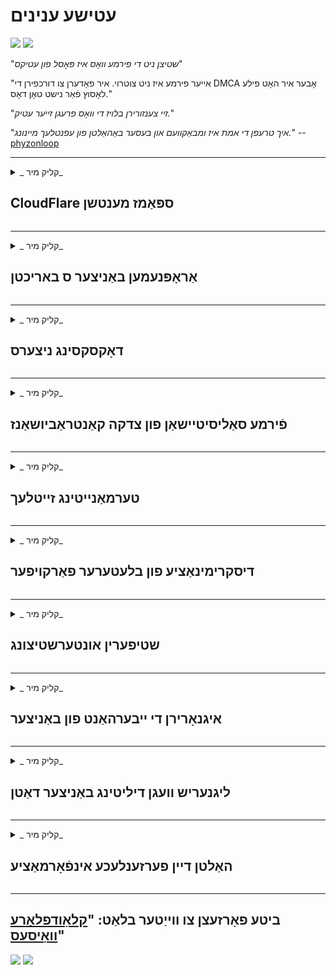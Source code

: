 # עטישע ענינים

![](https://codeberg.org/crimeflare/cloudflare-tor/media/branch/master/image/itsreallythatbad.jpg)
![](https://codeberg.org/crimeflare/cloudflare-tor/media/branch/master/image/telegram/c81238387627b4bfd3dcd60f56d41626.jpg)

"_שטיצן ניט די פירמע וואָס איז פּאָסל פון עטיקס_"

"אייער פירמע איז ניט צוטרוי. איר פאָדערן צו דורכפירן די DMCA אָבער איר האָט פילע לאָסוץ פֿאַר נישט טאָן דאָס."

"_זיי צענזורירן בלויז די וואָס פרעגן זייער עטיק._"

"_איך טרעפן די אמת איז ומבאַקוועם און בעסער באַהאַלטן פון עפנטלעך מיינונג._" -- [phyzonloop](https://twitter.com/phyzonloop)


---


<details>
<summary> _ קליק מיר_

## CloudFlare ספּאַמז מענטשן
</summary>


קלאָודפלאַרע איז שיקט ספּאַם ימיילז צו ניט-קלאָודפלאַרע ניצערס.

- שיקט בלויז אימעילס צו אבאנענטן וואָס האָבן זיך אריינגעלייגט
- ווען דער באַניצער זאגט "האַלטן", האַלטן שיקט E- בריוו

עס ס אַז פּשוט. אָבער קלאָודפלאַרע קען נישט זאָרגן.
קלאָודפלאַרע האט ניצן זייער דינסט [קענען האַלטן אַלע ספּאַממערס אָדער אַטאַקערז](https://support.cloudflare.com/hc/en-us/articles/200170066-Will-activating-Cloudflare-stop-all-spammers-or-attackers- ).
ווי קענען מיר האַלטן _קלאָודפלאַרע ספּאַממערס_ אָן אַקטאַווייטינג קלאָודפלאַרע?


![](https://codeberg.org/crimeflare/cloudflare-tor/media/branch/master/image/cfspam01.jpg)
![](https://codeberg.org/crimeflare/cloudflare-tor/media/branch/master/image/cfspam03.jpg)
![](https://codeberg.org/crimeflare/cloudflare-tor/media/branch/master/image/cfspam02.jpg)
![](https://codeberg.org/crimeflare/cloudflare-tor/media/branch/master/image/cfspambrittany.jpg)
![](https://codeberg.org/crimeflare/cloudflare-tor/media/branch/master/image/cfspamtwtr.jpg)

</details>

---

<details>
<summary> _ קליק מיר_

## אַראָפּנעמען באַניצער ס באריכטן
</summary>


קלאָוספלאַרע צענזור [נעגאַטיוו באריכטן](https://web.archive.org/web/20191116004046/https://www.trustpilot.com/reviews/5aa6ee0ed5a5700a7c8cf853). אויב איר פּאָסטן _anti-Cloudflare_ טעקסט אויף טוויטטער, איר האָבן אַ געלעגנהייַט צו באַקומען אַ [ענטפער](https://twitter.com/CloudflareHelp/status/1126051764917145601) פֿון [Cloudflare אָנגעשטעלטער](cloudflare_inc/cloudflare_members.txt) מיט "_[ניין, דאָס איז נישט](PEOPLE.md) _ "אָנזאָג. אויב איר פּאָסטן אַ נעגאַטיוו אָפּשאַצונג אויף קיין אָפּשאַצונג פּלאַץ, זיי וועלן פּרובירן צו [צענזור](https://twitter.com/phyzonloop/status/1178836176985366529) [עס](https://twitter.com/dxgl_org/status/1178722159432220672 ).


![](https://codeberg.org/crimeflare/cloudflare-tor/media/branch/master/image/cfcenrev_01.jpg)
![](https://codeberg.org/crimeflare/cloudflare-tor/media/branch/master/image/cfcenrev_02.jpg)
![](https://codeberg.org/crimeflare/cloudflare-tor/media/branch/master/image/cfcenrev_03.jpg)

</details>

---

<details>
<summary> _ קליק מיר_

## דאָקסקסינג ניצערס
</summary>


קלאָודפלאַרע האט אַ מאַסיוו [כעראַסמאַנט פּראָבלעם](https://web.archive.org/web/20171024040313/http://www.businessinsider.com/cloudflare-ceo-suggests-people-who-report-online-abuse-use -פאַקע-נעמען-2017-5).
קלאָודפלאַרע [שאַרעס פּערזענלעך אינפֿאָרמאַציע](https://archive.ph/ePdvi) פון יענע [וואס](https://twitter.com/ZJemptv/status/898299709634248704) [באַקלאָגנ זיך](https://twitter.com/TinyPirate/status/554718958176067584) [וועגן](https://twitter.com/remembrancermx/status/1010329041235148802) [האָסטעד](https://twitter.com/Bridaguy/status/915003769280172037) [זייטלעך](https://twitter .קאָם/העלא אַנדרעוו/סטאַטוס/897260208845500416). זיי מאל פרעגן איר צו צושטעלן
דיין אמת שייַן. אויב איר ווילט נישט באַקומען כעראַסיד, [אַטאַקע](https://twitter.com/NiteShade925/status/1158469203420205056), [סוואַטטעד](https://boingboing.net/2015/01/19/invasion-boards (שטעלן-אויס-צו-rui.html) אָדער [געהרגעט](https://twitter.com/RusEmbUSA/status/1187363092793040901), איר בעסער האַלטן אַוועק פון קלאָודפלאַרעד וועבסיטעס.


![](https://codeberg.org/crimeflare/cloudflare-tor/media/branch/master/image/cfdox_what.jpg)
![](https://codeberg.org/crimeflare/cloudflare-tor/media/branch/master/image/cfdox_swat.jpg)
![](https://codeberg.org/crimeflare/cloudflare-tor/media/branch/master/image/cfdox_kill.jpg)
![](https://codeberg.org/crimeflare/cloudflare-tor/media/branch/master/image/cfdox_threat.jpg)
![](https://codeberg.org/crimeflare/cloudflare-tor/media/branch/master/image/cfdox_dox.jpg)
![](https://codeberg.org/crimeflare/cloudflare-tor/media/branch/master/image/cfdox_ex1.jpg)
![](https://codeberg.org/crimeflare/cloudflare-tor/media/branch/master/image/cfdox_ex2.jpg)

</details>

---

<details>
<summary> _ קליק מיר_

## פֿירמע סאַליסיטיישאַן פון צדקה קאַנטראַביושאַנז
</summary>


קלאָודפלאַרע איז [אַסקינג](https://web.archive.org/web/20191112033605/https://opencollective.com/cloudflarecollective#section-about) פֿאַר צדקה קאַנטראַביושאַנז. עס איז גאַנץ גרויליק אַז אַן אמעריקאנער קאָרפּאָראַציע וואָלט פרעגן פֿאַר צדקה צוזאמען ניט-נוץ אָרגאַנאַזיישאַנז וואָס האָבן גוט ז. אויב איר ווי [בלאַקינג מענטשן אָדער וויסט צייט פון אנדערע מענטשן (PEOPLE.md)), איר זאל וועלן צו סדר עטלעכע פּיצאַז פֿאַר קלאָודפלאַרע עמפּלוייז.


![](https://codeberg.org/crimeflare/cloudflare-tor/media/branch/master/image/cfdonate.jpg)

</details>

---

<details>
<summary> _ קליק מיר_

## טערמאַנייטינג זייטלעך
</summary>


וואָס וועט איר טאָן אויב דיין פּלאַץ וועט אַראָפּגיין _סודדלי_? עס זענען ריפּאָרץ אַז קלאָודפלאַרע איז [דיליטינג](https://twitter.com/stefan_eady/status/1126033791267426304) [באַניצער ס](https://twitter.com/derivativeburke/status/903755267053117440) [קאַנפיגיעריישאַן](https://twitter.com/lordscarlet/status/1046785164792205314) אָדער [סטאָפּפּינג דינסט אָן קיין ווארענונג](https://twitter.com/svolentin/status/1227324408475344896), [שטיל](https://twitter.com/BlnaryMlke/status/1194339461984854018). מיר פֿאָרשלאָגן איר געפֿינען [בעסער שפּייַזער](what-to-do.md).

![](https://codeberg.org/crimeflare/cloudflare-tor/media/branch/master/image/cftmnt.jpg)

</details>

---

<details>
<summary> _ קליק מיר_

## דיסקרימינאַציע פון ​​בלעטערער פאַרקויפער
</summary>


קלאָודפלאַרע גיט פּרעפערענשאַל באַהאַנדלונג פֿאַר יענע וואָס נוצן Firefox בשעת געבן פייַנדלעך באַהאַנדלונג צו ניצערס פון ניט-טאָר-בראַוזער איבער טאָר.
די נוצן פון די וואָס רייטלי אָפּזאָגן צו דורכפירן ניט-פריי דזשאַוואַסקריפּט אויך באַקומען פייַנדלעך באַהאַנדלונג.
די ינאַקוואַלאַטי פון אַקסעס איז אַ זידלען נעץ נייטראַלאַטי און אַ זידלען פון מאַכט.

![](https://codeberg.org/crimeflare/cloudflare-tor/media/branch/master/image/browdifftbcx.gif)

- לינקס: `Tor Browser`, רעכט:` Chrome`. זעלביקער IP אַדרעס.

![](https://codeberg.org/crimeflare/cloudflare-tor/media/branch/master/image/browserdiff.jpg)

- לינקס: `[Tor Browser] דזשאַוואַסקריפּט דיסאַבלעד, קיכל ענייבאַלד
- רעכט: `[קראָום] דזשאַוואַסקריפּט ענייבאַלד, קיכל פאַרקריפּלט`

![](https://codeberg.org/crimeflare/cloudflare-tor/media/branch/master/image/cfsiryoublocked.jpg)

- QuteBrowser (מינערווערטיק בלעטערער) אָן Tor (Clearnet IP)

| *** בראַוזער *** | *** אַקסעס באַהאַנדלונג *** |
| --- | --- |
| טאָר בראַוזער (דזשאַוואַסקריפּט ענייבאַלד) | צוטריט דערלויבט |
| Firefox (דזשאַוואַסקריפּט ענייבאַלד) | דיגריידד אַקסעס |
| קראָומיאַם (דזשאַוואַסקריפּט ענייבאַלד) | אַקסעס דיגריידאַד (פּושיז Google reCAPTCHA) |
| קראָומיאַם אָדער פירעפאָקס (דזשאַוואַסקריפּט פאַרקריפּלט) | אַקסעס געלייקנט (פּושיז * צעבראכן * Google reCAPTCHA) |
| קראָומיאַם אָדער פירעפאָקס (קיכל פאַרקריפּלט) | אַקסעס געלייקנט |
| QuteBrowser | אַקסעס געלייקנט |
| lynx | אַקסעס געלייקנט |
| w3m | אַקסעס געלייקנט |
| wget | אַקסעס געלייקנט |


"_די וואָס טאָן ניט נוצן אַודיאָ קנעפּל צו סאָלווע גרינג אַרויסרופן? _"

יאָ, עס איז אַן אַודיאָ קנעפּל, אָבער _אַלווייַס [[אַרבעט נישט איבער Tor](https://trac.torproject.org/projects/tor/ticket/23840). איר וועט באַקומען דעם אָנזאָג ווען איר גיט עס:

```
פּרוּווט ווידער שפּעטער
דיין קאָמפּיוטער אָדער נעץ קען זיין שיקט אָטאַמייטיד פֿראגן.
צו באַשיצן אונדזער יוזערז, מיר קענען נישט פּראַסעס דיין בעטן רעכט איצט.
פֿאַר מער פּרטים באַזוכן אונדזער הילף בלאַט
```

</details>

---

<details>
<summary> _ קליק מיר_

## שטיפערין אונטערשטיצונג
</summary>


וואָטערס אין יו. עס. שטאַטן פאַרשרייַבן צו שטימען לעסאָף דורך די וועבזייטל פון די שטאַט סעקרעטאַר אין די שטאַט פון זייער וווינאָרט.
רעפובליקאנער-קאַנטראָולד שטאַט סעקרעטאַר אָפאַסאַז אַרייננעמען וואָטערס סאַפּרעשאַן דורך פּראַוויידינג די וועבזייטל פון די שטאַט סעקרעטאַר דורך קלאָודפלאַרע.
די פייַנדלעך באַהאַנדלונג פון קלאָאָדפלאַרע פון ​​טאָר יוזערז, זיין MITM שטעלע ווי אַ סענטראַלייזד גלאבאלע פונט פון סערוויילאַנס און קאַליע ראָלע
מאכט פּראָספּעקטיוו וואָטערס רילאַקטאַנט צו פאַרשרייַבן. ליבעראַלס אין באַזונדער טענד צו אַרומנעמען פּריוואַטקייט. וואָוטער רעגיסטראַציע פארמען זאַמלען שפּירעוודיק אינפֿאָרמאַציע וועגן דער פּאָליטיש לינינג פון אַ וויילער, פּערזענלעך גשמיות אַדרעס, נומער פון סאציאל זיכערהייט און געבורט טאָג.
מערסט שטאַטן מאַכן בלויז אַ סאַבסעט פון די אינפֿאָרמאַציע עפנטלעך, אָבער קלאָודפלאַרע זעט *** אַלע די אינפֿאָרמאַציע ווען עמעצער רעדזשיסטעריז צו שטימען.

באַמערקונג אַז פּאַפּיר רעגיסטראַציע קען נישט אַרומקוקן קלאָודפלאַרע ווייַל די סעקרעטאַר פון שטאַט דאַטן פּאָזיציע שטעקן טוערס וועט מסתּמא נוצן די
קלאָודפלאַרע וועבזייטל צו אַרייַן די דאַטן.

![](https://codeberg.org/crimeflare/cloudflare-tor/media/branch/master/image/cfvotm_01.jpg)
![](https://codeberg.org/crimeflare/cloudflare-tor/media/branch/master/image/cfvotm_02.jpg)

- Change.org איז אַ באַרימט וועבזייטל פֿאַר קאַלעקטינג וואָוץ און נעמען קאַמף. "[מענטשן אומעטום אָנהייבן קאַמפּיינז, מאָובאַליזירן סופּפּאָרטערס און אַרבעטן מיט באַשלוס מייקערז צו פאָרן סאַלושאַנז.](https://web.archive.org/web/20200206120027/https://www.change.org/about)"
צום באַדויערן, פילע מענטשן קענען נישט זען Change.org רעכט צו קלאָודפלאַרע ס אַגרעסיוו פילטער. זיי ווערן בלאקירט פון אונטערשרייבן די פּעטיציע, און אזוי אויסשליסן זיי פון א דעמאָקראטישן פראצעס. ניצן אנדערע פּלאַטפאָרמע ניט-קלאָודפלאַרעד, אַזאַ ווי [OpenPetition](https://www.openpetition.eu/content/about_us), העלפּס צו רעמאָוואַל די פּראָבלעם.

![](https://codeberg.org/crimeflare/cloudflare-tor/media/branch/master/image/changeorgasn.jpg)
![](https://codeberg.org/crimeflare/cloudflare-tor/media/branch/master/image/changeorgtor.jpg)

- קלאָודפלאַרע ס "[אַטהעניאַן פּראָיעקט](https://www.cloudflare.com/athenian/)" אָפפערס פריי שוץ פאַרנעמונג צו שטאַט און היגע וואַלן וועבסיטעס. זיי האבן געזאגט אז "זייערע קאנסטיטוצענטן קענען אריינגיין אין וואל-אינפארמאציע און וויילער-רעגיסטראציע."

</details>

---

<details>
<summary> _ קליק מיר_

## איגנאָרירן די ייבערהאַנט פון באַניצער
</summary>


אויב איר אָפּטיילן עפּעס, איר דערוואַרטן אַז איר וועט באַקומען קיין E- בריוו וועגן אים. קלאָודפלאַרע איגנאָרירן ייבערהאַנט פון באַניצער און טיילן דאַטן מיט דריט פּאַרטיי קאָרפּעריישאַנז [אָן קונה ס צושטימען](https://twitter.com/thexpaw/status/1108424723233419264). אויב איר נוצן זייער פריי פּלאַן, זיי מאל שיקן E- בריוו צו איר אַסקינג צו קויפן כוידעשלעך אַבאָנעמענט.

![](https://codeberg.org/crimeflare/cloudflare-tor/media/branch/master/image/cfviopl_tp.jpg)

</details>

---

<details>
<summary> _ קליק מיר_

## ליגנעריש וועגן דיליטינג באַניצער דאַטן
</summary>


לויט דעם [ex-cloudflare קונה בלאָג](https://shkspr.mobi/blog/2019/11/can-you-trust-cloudflare-with-your-personal-data/), קלאָודפלאַרע איז ליגנעריש וועגן דיליטינג אַקאַונץ. נאָוואַדייַס, פילע [קאָמפּאַניעס האַלטן דיין דאַטן](https://justdeleteme.xyz/) נאָך איר פאַרמאַכן אָדער אַוועקגענומען דיין חשבון. רובֿ פון גוט קאָמפּאַניעס טאָן דערמאָנען וועגן עס אין זייער פּריוואַטקייט פּאָליטיק. קלאָודפלאַרע? ניין

```
2019-08-05 קלאָודפלאַרע האָט מיר געשיקט באַשטעטיקונג אַז זיי האָבן אַוועקגענומען מיין חשבון.
2019-10-02 איך באקומען אַ E- בריוו פון CloudFlare "ווייַל איך בין אַ קונה"
```

קלאָודפלאַרע האט ניט וויסן וועגן דעם וואָרט "אַראָפּנעמען". אויב דאָס איז טאַקע _ רעמאָוועד_, וואָס דער עקס-קונה האט אַ E- בריוו? ער האָט אויך דערמאנט אַז די פּריוואַטקייט פּאָליטיק פון Cloudflare קען נישט דערמאָנען וועגן אים.

```
זייער נייַע פּריוואַטקייט פּאָליטיק איז ניט דערמאָנען פון ריטיינינג דאַטן פֿאַר אַ יאָר.
```

![](https://codeberg.org/crimeflare/cloudflare-tor/media/branch/master/image/cfviopl_notdel.jpg)

ווי קען איר צוטרוי Cloudflare אויב [זייער פּריוואַטקייט פּאָליטיק איז אַ LIE](https://twitter.com/daviddlow/status/1197787135526555648)?

</details>

---

<details>
<summary> _ קליק מיר_

## האַלטן דיין פערזענלעכע אינפֿאָרמאַציע
</summary>


דיליטינג קלאָודפלאַרע חשבון איז [שווער מדרגה](https://justdeleteme.xyz/).

```
פאָרלייגן אַ שטיצן טיקעט מיט די קאַטעגאָריע "אַקאַונט",
און בעטן אַליטינג אין די אָנזאָג גוף.
איר מוזן האָבן קיין דאָומיינז אָדער קרעדיט קאַרדס אַטאַטשט צו דיין חשבון איידער איר בעטן דילישאַן.
```

איר וועט [באַקומען דעם באַשטעטיקונג בליצפּאָסט](https://twitter.com/originalesushi/status/1199041528414527495).

![](https://codeberg.org/crimeflare/cloudflare-tor/media/branch/master/image/cf_deleteandkeep.jpg)

"מיר האָבן אָנגעהויבן אָנפירן אייער אויסלייג בעטן" אָבער "מיר וועלן ווייטער קראָם דיין פערזענליכע אינפארמאציע".

קענען איר "צוטרוי" דאָס?

</details>

---

## ביטע פאָרזעצן צו ווייַטער בלאַט: "[קלאָודפלאַרע וואָיסעס](../PEOPLE.md)"

![](https://codeberg.org/crimeflare/cloudflare-tor/media/branch/master/image/freemoldybread.jpg)
![](https://codeberg.org/crimeflare/cloudflare-tor/media/branch/master/image/cfisnotanoption.jpg)
